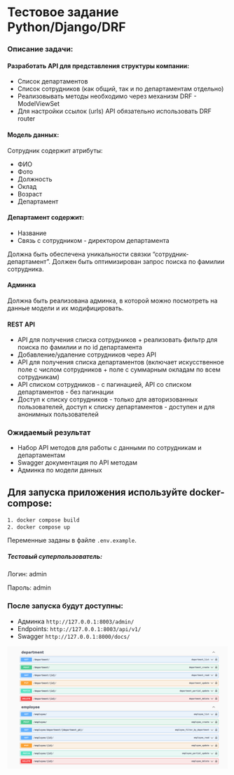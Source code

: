 # Тестовое задание Руthon/Django/DRF

### Описание задачи:

#### Разработать АРI для представления структуры компании:
- Список департаментов
- Список сотрудников (как общий, так и по департаментам отдельно)
- Реализовывать методы необходимо через механизм DRF - ModelViewSet
- Для настройки ссылок (urls) АРI обязательно использовать DRF router

#### Модель данных:
Сотрудник содержит атрибуты:
- ФИО
- Фото
- Должность
- Оклад
- Возраст 
- Департамент

#### Департамент содержит:
- Название
- Связь с сотрудником - директором департамента

Должна быть обеспечена уникальности связки “сотрудник-департамент”.
Должен быть оптимизирован запрос поиска по фамилии сотрудника.

#### Админка
Должна быть реализована админка, в которой можно посмотреть на данные модели и их
модифицировать.

#### REST API
- API для получения списка сотрудников + реализовать фильтр для поиска по фамилии
и по id департамента
- Добавление/удаление сотрудников через API
- API для получения списка департаментов (включает искусственное поле с числом
сотрудников + поле с суммарным окладам по всем сотрудникам)
- API списком сотрудников - с пагинацией, API со списком департаментов - без
пагинации
- Доступ к списку сотрудников - только для авторизованных пользователей, доступ к
списку департаментов - доступен и для анонимных пользователей

### Ожидаемый результат
- Набор API методов для работы с данными по сотрудникам и департаментам
- Swagger документация по API методам
- Админка по модели данных


## Для запуска приложения используйте docker-compose:

    1. docker compose build
    2. docker compose up

Переменные заданы в файле `.env.example`.

##### Тестовый суперпользователь:

Логин: admin

Пароль: admin

### После запуска будут доступны:
- Админка `http://127.0.0.1:8003/admin/`
- Endpoints: `http://127.0.0.1:8003/api/v1/`
- Swagger `http://127.0.0.1:8000/docs/`

![ScreenShot](screenshots/endpoints.png)
